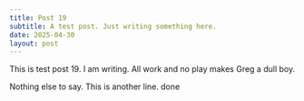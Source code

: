```yaml
---
title: Post 19
subtitle: A test post. Just writing something here.
date: 2025-04-30
layout: post
---
```


This is test post 19. I am writing. All work and no play makes Greg a dull boy.

Nothing else to say. This is another line.
done
